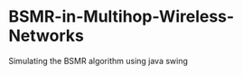 BSMR-in-Multihop-Wireless-Networks
==================================

Simulating the BSMR algorithm using java swing